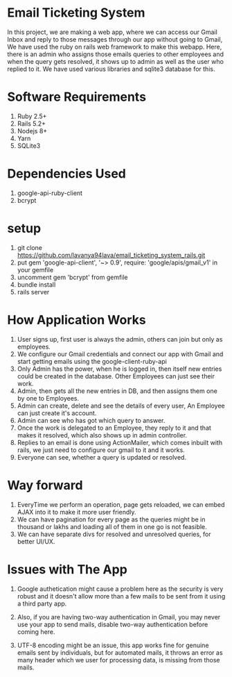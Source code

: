 # Email Ticketing System

In this project, we are making a web app, where we can access our Gmail Inbox and reply to those messages through our app without going to Gmail, We have used the ruby on rails web framework to make this webapp. Here, there is an admin who assigns those emails queries to other employees and when the query gets resolved, it shows up to admin as well as the user who replied to it. We have used various libraries and sqlite3 database for this.

# Software Requirements

1. Ruby 2.5+
2. Rails 5.2+
3. Nodejs 8+
4. Yarn
5. SQLite3

# Dependencies Used

1. google-api-ruby-client
2. bcrypt

# setup

1. git clone https://github.com/lavanya94lava/email_ticketing_system_rails.git
2. put gem 'google-api-client', '~> 0.9', require: 'google/apis/gmail_v1' in your gemfile
3. uncomment gem 'bcrypt' from gemfile
4. bundle install
5. rails server

# How Application Works

1. User signs up, first user is always the admin, others can join but only as employees.
2. We configure our Gmail credentials and connect our app with Gmail and start getting emails using the google-client-ruby-api
3. Only Admin has the power, when he is logged in, then itself new entries could be created in the database. Other Employees can just see their work.
4. Admin, then gets all the new entries in DB, and then assigns them one by one to Employees.
5. Admin can create, delete and see the details of every user, An Employee can just create it's account.
6. Admin can see who has got which query to answer.
7. Once the work is delegated to an Employee, they reply to it and that makes it resolved, which also shows up in admin controller.
8. Replies to an email is done using ActionMailer, which comes inbuilt with rails, we just need to configure our gmail to it and it works.
9. Everyone can see, whether a query is updated or resolved.


# Way forward

1. EveryTime we perform an operation, page gets reloaded, we can embed AJAX into it to make it more user friendly.
2. We can have pagination for every page as the queries might be in thousand or lakhs and loading all of them in one go is not feasible.
3. We can have separate divs for resolved and unresolved queries, for better UI/UX.


# Issues with The App

1. Google authetication might cause a problem here as the security is very robust and it doesn't allow more than a few mails to be sent from it using a third party app.

2. Also, if you are having two-way authentication in Gmail, you may never use your app to send mails, disable two-way authentication before coming here.

3. UTF-8 encoding might be an issue, this app works fine for genuine emails sent by individuals, but for automated mails, it throws an error as many header which we user for processing data, is missing from those mails.


